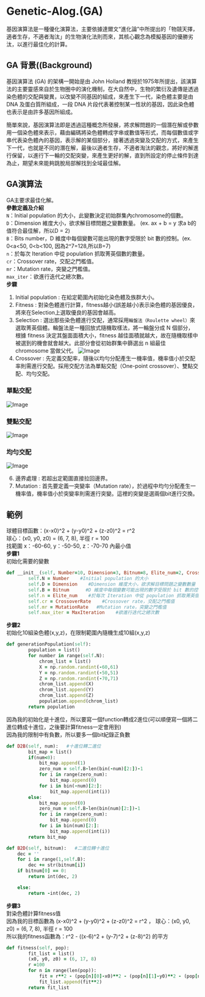 # Genetic-Alog.(GA)
基因演算法是一種優化演算法，主要依據達爾文“進化論”中所提出的「物競天擇，適者生存，不適者淘汰」的生物演化法則而來，其核心觀念為模擬基因的優勝劣汰，以進行最佳化的計算。  
## GA 背景((Background)
基因演算法 (GA) 的架構一開始是由 John Holland 教授於1975年所提出，該演算法的主要靈感來自於生物圈中的演化機制，在大自然中，生物的繁衍及遺傳是透過染色體的交配與變異，以改變不同基因的組成，來產生下一代，染色體主要是由 DNA 及蛋白質所組成，一段 DNA 片段代表著控制某一性狀的基因，因此染色體也表示是由許多基因所組成。

簡單來說，基因演算法即是透過這種概念所發展，將求解問題的一個潛在解或參數用一個染色體來表示，藉由編碼將染色體轉成字串或數值等形式，而每個數值或字串代表染色體內的基因，表示解的某個部分，接著透過突變及交配的方式，來產生下一代，也就是不同的潛在解，最後以適者生存，不適者淘汰的觀念，將好的解進行保留，以進行下一輪的交配突變，來產生更好的解，直到所設定的停止條件到達為止，期望未來能夠跳脫局部解找到全域最佳解。

## GA演算法
GA主要求最佳化解。  
**參數定義及介紹**   
`N`：Initial population 的大小，此變數決定初始群集內chromosome的個數。  
`D`：Dimension 維度大小，欲求解目標問題之變數數量。 (ex. ax + b = y 求a b的值符合最佳解，所以D = 2)  
`B`：Bits number，D 維度中每個變數可能出現的數字受限於 bit 數的控制。(ex. 0<a<50, 0<b<100, 因為2^7=128,所以B=7)  
`n`：於每次 Iteration 中從 population 抓取菁英個數的數量。  
`cr`：Crossover rate，交配之門檻值。  
`mr`：Mutation rate，突變之門檻值。  
`max_iter`：欲進行迭代之總次數。  
**步驟**  
1. Initial population : 在給定範圍內初始化染色體及族群大小。
2. Fitness : 對染色體進行計算，fitness越小(誤差越小)表示染色體的基因優良，將來在Selection上選取優良的基因會越高。
3. Selection : 選出那些染色體進行交配，通常採用`輪盤法（Roulette wheel）`來選取菁英個體。輪盤法是一種回放式隨機取樣法，將一輪盤分成 N 個部分，根據 fitness 決定其盤面面積大小，fitness 越佳面積就越大，故在隨機取樣中被選到的機會就會越大。此部分會從初始群集中篩選出 n 組最佳 chromosome 當做父代。
![Image](https://github.com/Adalyne/Genetic-Alog./blob/312d4f908b6bc644be7211cfb595a6cf3a4a2ebd/Image/%E8%BC%AA%E7%9B%A4%E6%B3%95.png)  
4. Crossover : 先定義交配率，隨後以均勻分配產生一機率值，機率值小於交配率則需進行交配。採用交配方法為單點交配（One-point crossover）、雙點交配、均勻交配。
### 單點交配  
![Image](https://github.com/Adalyne/Genetic-Alog./blob/242dab2529fcd3bee041f4ff1589b26a6c2b4a36/Image/%E5%96%AE%E9%BB%9E%E4%BA%A4%E9%85%8D.png)  
### 雙點交配  
![Image](https://github.com/Adalyne/Genetic-Alog./blob/c55821212283a2a1ea25c3b21e6a91865ed3f6be/Image/%E9%9B%99%E9%BB%9E%E4%BA%A4%E9%85%8D.png)  
### 均勻交配  
![Image](https://github.com/Adalyne/Genetic-Alog./blob/5acf3806f071bfd6c87ae7cf43ac9276ab26aacc/Image/%E5%9D%87%E5%8B%BB%E4%BA%A4%E9%85%8D.png)  

6. 邊界處理 : 若超出定範圍直接拉回邊界。
7. Mutation : 首先要定義一突變率（Mutation rate），於過程中均勻分配產生一機率值，機率值小於突變率則需進行突變。這裡的突變是選兩個bit進行交換。

## 範例
球體目標函數：(x-x0)^2 + (y-y0)^2 + (z-z0)^2 = r^2   
球心：(x0, y0, z0) = (6, 7, 8), 半徑 r = 100  
找範圍 x：-60-60, y：-50-50, z：-70-70 內最小值  
**步驟1**  
初始化需要的變數    
```ruby
def __init__(self, Number=10, Dimension=3, Bitnum=8, Elite_num=2, CrossoverRate=0.9, MutationRate=0.1, MaxIteration= 10000):
        self.N = Number    #Initial population 的大小
        self.D = Dimension    #Dimension 維度大小，欲求解目標問題之變數數量
        self.B = Bitnum      #D 維度中每個變數可能出現的數字受限於 bit 數的控制
        self.n = Elite_num    #於每次 Iteration 中從 population 抓取菁英個數的數量
        self.cr = CrossoverRate    #Crossover rate，交配之門檻值
        self.mr = MutationRate   #Mutation rate，突變之門檻值
        self.max_iter = MaxIteration    #欲進行迭代之總次數
```
**步驟2**  
初始化10組染色體(x,y,z)，在限制範圍內隨機生成10組(x,y,z)
```ruby
def generationPopulation(self):
        population = list()
        for number in range(self.N):
            chrom_list = list()
            X = np.random.randint(-60,61)
            Y = np.random.randint(-50,51)
            Z = np.random.randint(-70,71)
            chrom_list.append(X)
            chrom_list.append(Y)
            chrom_list.append(Z)
            population.append(chrom_list)
        return population
```
因為我的初始化是十進位，所以要寫一個function轉成2進位(可以順便寫一個將二進位轉成十進位，之後要計算fitness一定會用到)  
因為我的限制中有負數，所以要多一個bit紀錄正負數   
```ruby
def D2B(self, num):   #十進位轉二進位
        bit_map = list()
        if(num<0):
            bit_map.append(1)
            zero_num = self.B-len(bin(-num)[2:])-1
            for i in range(zero_num):
                bit_map.append(0)
            for i in bin(-num)[2:]:
                bit_map.append(int(i))
        else:
            bit_map.append(0)
            zero_num = self.B-len(bin(num)[2:])-1
            for i in range(zero_num):
                bit_map.append(0)
            for i in bin(num)[2:]:
                bit_map.append(int(i))
        return bit_map

def B2D(self, bitnum):   #二進位轉十進位
    dec = ''
    for i in range(1,self.B):
        dec += str(bitnum[i])
    if bitnum[0] == 0:
        return int(dec, 2)

    else:
        return -int(dec, 2)
```
**步驟3**  
對染色體計算fitness值  
因為我的目標函數為 (x-x0)^2 + (y-y0)^2 + (z-z0)^2 = r^2   ， 球心：(x0, y0, z0) = (6, 7, 8), 半徑 r = 100   
所以我的fitness函數為：r^2 - ((x-6)^2 + (y-7)^2 + (z-8)^2) 的平方  
```ruby
def fitness(self, pop):
        fit_list = list()
        (x0, y0, z0) = (6, 17, 8)
        r =100
        for n in range(len(pop)):
            fit = r**2 - (pop[n][0]-x0)**2 - (pop[n][1]-y0)**2 - (pop[n][2]-z0)**2
            fit_list.append(fit**2)
        return fit_list
```
